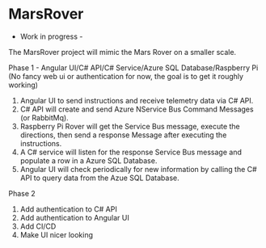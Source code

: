 # MarsRover

- Work in progress -

The MarsRover project will mimic the Mars Rover on a smaller scale.  

Phase 1 - Angular UI/C# API/C# Service/Azure SQL Database/Raspberry Pi
(No fancy web ui or authentication for now, the goal is to get it roughly working)

1. Angular UI to send instructions and receive telemetry data via C# API.
2. C# API will create and send Azure NService Bus Command Messages (or RabbitMq).  
3. Raspberry Pi Rover will get the Service Bus message, execute the directions, then send a response Message after executing the instructions.
4. A C# service will listen for the response Service Bus message and populate a row in a Azure SQL Database.
5. Angular UI will check periodically for new information by calling the C# API to query data from the Azue SQL Database.

Phase 2

1. Add authentication to C# API
2. Add authentication to Angular UI
3. Add CI/CD
4. Make UI nicer looking
